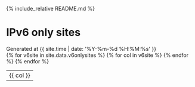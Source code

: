 ---
---

{% include_relative README.md %}

<h1>IPv6 only sites</h1>
Generated at {{ site.time | date: '%Y-%m-%d %H:%M:%s' }}<br />
<table>
  {% for v6site in site.data.v6onlysites %}
    <tr>
    {% for col in v6site %}
      <td>
        {{ col }}
      </td>
    {% endfor %}
    </tr>
  {% endfor %}
</table>